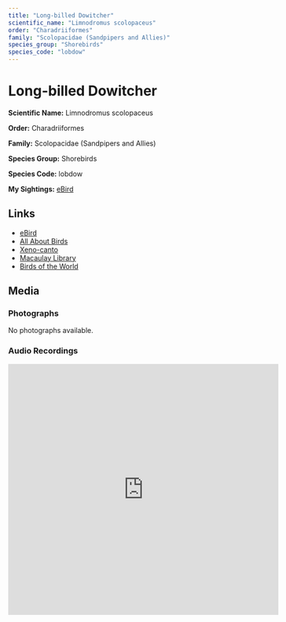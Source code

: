 ```yaml
---
title: "Long-billed Dowitcher"
scientific_name: "Limnodromus scolopaceus"
order: "Charadriiformes"
family: "Scolopacidae (Sandpipers and Allies)"
species_group: "Shorebirds"
species_code: "lobdow"
---
```


# Long-billed Dowitcher

**Scientific Name:** Limnodromus scolopaceus

**Order:** Charadriiformes

**Family:** Scolopacidae (Sandpipers and Allies)

**Species Group:** Shorebirds

**Species Code:** lobdow

**My Sightings:** [eBird](https://ebird.org/lifelist?r=world&time=life&spp=lobdow)

## Links
* [eBird](https://ebird.org/species/lobdow) 
* [All About Birds](https://www.allaboutbirds.org/guide/lobdow) 
* [Xeno-canto](https://www.xeno-canto.org/species/limnodromus-scolopaceus) 
* [Macaulay Library](https://search.macaulaylibrary.org/catalog?taxonCode=lobdow&sort=rating_rank_desc)
* [Birds of the World](https://birdsoftheworld.org/bow/species/lobdow)

## Media
### Photographs
No photographs available.

### Audio Recordings
<iframe src="https://macaulaylibrary.org/asset/626684588/embed" width="550" height="510" frameborder="0" allowfullscreen></iframe>
